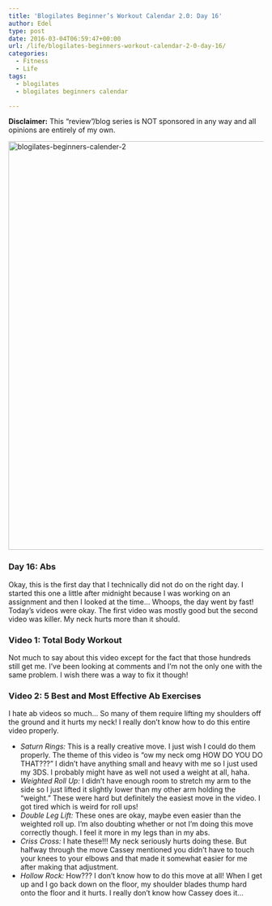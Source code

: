 ```yaml
---
title: 'Blogilates Beginner’s Workout Calendar 2.0: Day 16'
author: Edel
type: post
date: 2016-03-04T06:59:47+00:00
url: /life/blogilates-beginners-workout-calendar-2-0-day-16/
categories:
  - Fitness
  - Life
tags:
  - blogilates
  - blogilates beginners calendar

---
```

**Disclaimer:** This &#8220;review&#8221;/blog series is NOT sponsored in any way and all opinions are entirely of my own.

<a href="http://scattered.me/wp-content/uploads/2016/02/blogilates-beginners-calender-2.png" rel="attachment wp-att-11076"><img src="http://scattered.me/wp-content/uploads/2016/02/blogilates-beginners-calender-2-1024x806.png" alt="blogilates-beginners-calender-2" width="1024" height="806" class="alignnone size-large wp-image-11076" srcset="http://erzadel.net/blog/wp-content/uploads/2016/02/blogilates-beginners-calender-2-1024x806.png 1024w, http://erzadel.net/blog/wp-content/uploads/2016/02/blogilates-beginners-calender-2-300x236.png 300w, http://erzadel.net/blog/wp-content/uploads/2016/02/blogilates-beginners-calender-2-768x604.png 768w" sizes="(max-width: 1024px) 100vw, 1024px" /></a>

### Day 16: Abs

Okay, this is the first day that I technically did not do on the right day. I started this one a little after midnight because I was working on an assignment and then I looked at the time&#8230; Whoops, the day went by fast! Today&#8217;s videos were okay. The first video was mostly good but the second video was killer. My neck hurts more than it should.

### Video 1: Total Body Workout

Not much to say about this video except for the fact that those hundreds still get me. I&#8217;ve been looking at comments and I&#8217;m not the only one with the same problem. I wish there was a way to fix it though!

<div class="flex-video">
</div>

### Video 2: 5 Best and Most Effective Ab Exercises

I hate ab videos so much&#8230; So many of them require lifting my shoulders off the ground and it hurts my neck! I really don&#8217;t know how to do this entire video properly. 

<div class="flex-video">
</div>

  * _Saturn Rings:_ This is a really creative move. I just wish I could do them properly. The theme of this video is &#8220;ow my neck omg HOW DO YOU DO THAT???&#8221; I didn&#8217;t have anything small and heavy with me so I just used my 3DS. I probably might have as well not used a weight at all, haha.
  * _Weighted Roll Up:_ I didn&#8217;t have enough room to stretch my arm to the side so I just lifted it slightly lower than my other arm holding the &#8220;weight.&#8221; These were hard but definitely the easiest move in the video. I got tired which is weird for roll ups!
  * _Double Leg Lift:_ These ones are okay, maybe even easier than the weighted roll up. I&#8217;m also doubting whether or not I&#8217;m doing this move correctly though. I feel it more in my legs than in my abs.
  * _Criss Cross:_ I hate these!!! My neck seriously hurts doing these. But halfway through the move Cassey mentioned you didn&#8217;t have to touch your knees to your elbows and that made it somewhat easier for me after making that adjustment.
  * _Hollow Rock:_ How??? I don&#8217;t know how to do this move at all! When I get up and I go back down on the floor, my shoulder blades thump hard onto the floor and it hurts. I really don&#8217;t know how Cassey does it&#8230;

<ol class="footnote">
</ol>